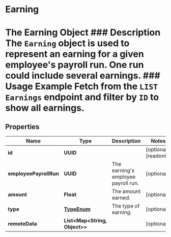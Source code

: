 

# Earning

# The Earning Object ### Description The `Earning` object is used to represent an earning for a given employee's payroll run. One run could include several earnings.  ### Usage Example Fetch from the `LIST Earnings` endpoint and filter by `ID` to show all earnings.

## Properties

Name | Type | Description | Notes
------------ | ------------- | ------------- | -------------
**id** | **UUID** |  |  [optional] [readonly]
**employeePayrollRun** | **UUID** | The earning&#39;s employee payroll run. |  [optional]
**amount** | **Float** | The amount earned. |  [optional]
**type** | [**TypeEnum**](TypeEnum.md) | The type of earning. |  [optional]
**remoteData** | **List&lt;Map&lt;String, Object&gt;&gt;** |  |  [optional]



